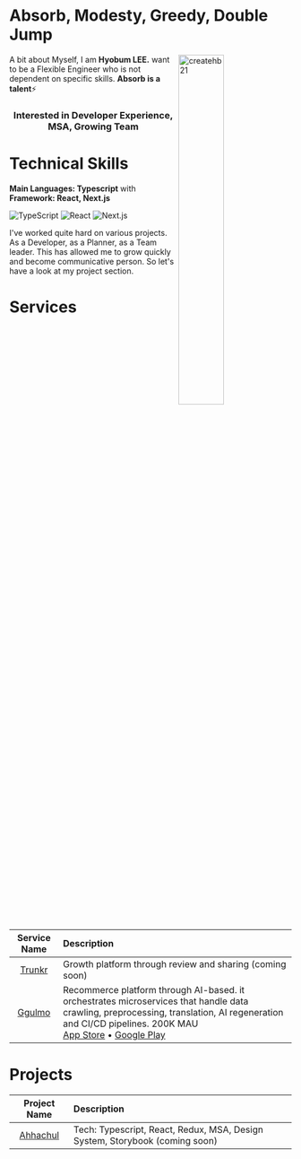 <h1 align="left">Absorb, Modesty, Greedy, Double Jump</h1>
<a href="https://makers.appwrite.io/createhb21">
    <img width="40%" align="right" src="https://github-readme-stats.vercel.app/api?username=createhb21&include_all_commits=true&count_private=true&show_icons=true&line_height=20&title_color=7A7ADB&icon_color=2234AE&text_color=D3D3D3&bg_color=0,000000,130F40" alt="createhb21" />
</a>

A bit about Myself, I am <b>Hyobum LEE.</b> want to be a Flexible Engineer who is not dependent on specific skills. <b>Absorb is a talent</b>⚡

<h3 align="center"> Interested in Developer Experience, MSA, Growing Team </h3>

<div align="left">

<h1>Technical Skills</h1>
 
 <b>Main Languages: Typescript</b> with <b>Framework: React, Next.js</b>

<p align="left"> 
 <img alt="TypeScript" src="https://img.shields.io/badge/TypeScript-3178C6?style=for-the-badge&logo=TypeScript&logoColor=white"/>
 <img alt="React" src="https://img.shields.io/badge/React-61DAFB?style=for-the-badge&logo=React&logoColor=white"/>
 <img alt="Next.js" src="https://img.shields.io/badge/Next.js-000000?style=for-the-badge&logo=nextdotjs&logoColor=white"/>
</p>

I've worked quite hard on various projects. As a Developer, as a Planner, as a Team leader. This has allowed me to grow quickly and become communicative person. So let's have a look at my project section.

<h1 align="left">Services</h1>

|         Service Name          | Description                                                                                                                                                                                                                                                                                                                                                                                                                                                          |
| :---------------------------: | :------------------------------------------------------------------------------------------------------------------------------------------------------------------------------------------------------------------------------------------------------------------------------------------------------------------------------------------------------------------------------------------------------------------------------------------------------------------- |
| [Trunkr](https://trunkr.kr/)  | Growth platform through review and sharing (coming soon)                                                                                                                                                                                                                                                                                                                                                                                                             |
| [Ggulmo](https://ggulmo.com/) | Recommerce platform through AI-based. it orchestrates microservices that handle data crawling, preprocessing, translation, AI regeneration and CI/CD pipelines. 200K MAU <br /> [App Store](https://apps.apple.com/kr/app/id6467176042) • [Google Play](https://play.google.com/store/apps/details?id=com.ggulmoapp&hl=ko-KR) |

<h1 align="left">Projects</h1>

|                Project Name                | Description                                                                            |
| :----------------------------------------: | :------------------------------------------------------------------------------------- |
| [Ahhachul](https://github.com/ahachulTeam) | Tech: Typescript, React, Redux, MSA, Design System, Storybook (coming soon)                         |
